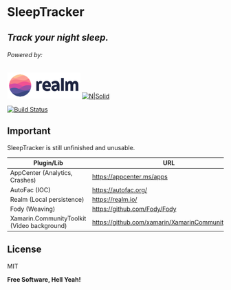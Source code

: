 # SleepTracker
## _Track your night sleep._

###### Powered by:
[![N|Solid](https://github.com/realm/realm-dotnet/raw/master/logo.png)](https://github.com/realm/realm-dotnet) [![N|Solid](https://autofac.org/img/autofac_logo-type.svg)](https://autofac.org/) 

[![Build Status](https://travis-ci.org/joemccann/dillinger.svg?branch=master)](https://travis-ci.org/joemccann/dillinger)



## Important

SleepTracker is still unfinished and unusable.

| Plugin/Lib | URL |
| ------ | ------ |
| AppCenter (Analytics, Crashes) | https://appcenter.ms/apps |
| AutoFac (IOC) | https://autofac.org/ | 
| Realm (Local persistence) | https://realm.io/ |
| Fody (Weaving) | https://github.com/Fody/Fody |
| Xamarin.CommunityToolkit (Video background) | https://github.com/xamarin/XamarinCommunityToolkit |


## License

MIT

**Free Software, Hell Yeah!**
